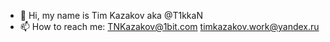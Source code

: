 - 👋 Hi, my name is Tim Kazakov aka @T1kkaN
- 📫 How to reach me: 
                TNKazakov@1bit.com 
                timkazakov.work@yandex.ru

<!---
T1kkaN/T1kkaN is a ✨ special ✨ repository because its `README.md` (this file) appears on your GitHub profile.
You can click the Preview link to take a look at your changes.
--->
